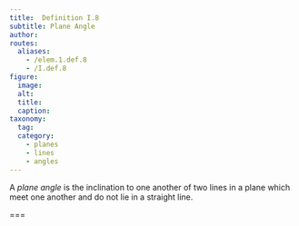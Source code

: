```yaml
---
title:  Definition I.8
subtitle: Plane Angle
author:
routes:
  aliases:
    - /elem.1.def.8
    - /I.def.8
figure:
  image:
  alt:
  title:
  caption:
taxonomy:
  tag:
  category:
    - planes
    - lines
    - angles
---
```


A *plane angle* is the inclination to one another of two lines in a plane which meet one another and do not lie in a straight line.

===
